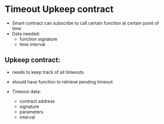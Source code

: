 # Timeout Upkeep contract

- Smart contract can subscribe to call certain function at certain point of time
- Data needed:
  - function signature
  - time interval

## Upkeep contract:
- needs to keep track of all timeouts 
- should have function to retrieve pending timeout

- Timeout data:
  - contract address
  - signature
  - parameters
  - interval
  
